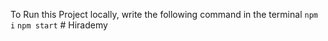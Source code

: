 To Run this Project locally, write the following command in the terminal
```npm i```
```npm start```
#   H i r a d e m y 
 
 
